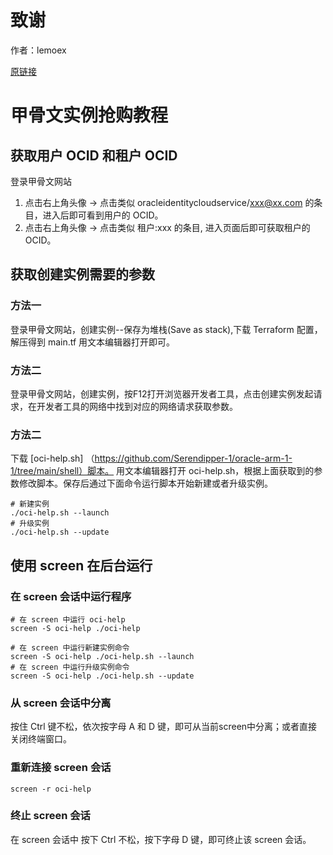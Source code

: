 # 致谢
作者：lemoex  
  
[原链接](https://github.com/lemoex/oci-help)
  
# 甲骨文实例抢购教程

## 获取用户 OCID 和租户 OCID
登录甲骨文网站
1. 点击右上角头像 -> 点击类似 oracleidentitycloudservice/xxx@xx.com 的条目，进入后即可看到用户的 OCID。
2. 点击右上角头像 -> 点击类似 租户:xxx 的条目, 进入页面后即可获取租户的 OCID。

## 获取创建实例需要的参数
### 方法一
登录甲骨文网站，创建实例--保存为堆栈(Save as stack),下载 Terraform 配置，解压得到 main.tf 用文本编辑器打开即可。
### 方法二
登录甲骨文网站，创建实例，按F12打开浏览器开发者工具，点击创建实例发起请求，在开发者工具的网络中找到对应的网络请求获取参数。


### 方法二
下载 [oci-help.sh] （https://github.com/Serendipper-1/oracle-arm-1-1/tree/main/shell）脚本。
用文本编辑器打开 oci-help.sh，根据上面获取到的参数修改脚本。保存后通过下面命令运行脚本开始新建或者升级实例。
```
# 新建实例
./oci-help.sh --launch
# 升级实例
./oci-help.sh --update
```

## 使用 screen 在后台运行
### 在 screen 会话中运行程序
```
# 在 screen 中运行 oci-help
screen -S oci-help ./oci-help

# 在 screen 中运行新建实例命令
screen -S oci-help ./oci-help.sh --launch
# 在 screen 中运行升级实例命令
screen -S oci-help ./oci-help.sh --update
```

### 从 screen 会话中分离
按住 Ctrl 键不松，依次按字母 A 和 D 键，即可从当前screen中分离；或者直接关闭终端窗口。

### 重新连接 screen 会话
```
screen -r oci-help
```

### 终止 screen 会话
在 screen 会话中 按下 Ctrl 不松，按下字母 D 键，即可终止该 screen 会话。
